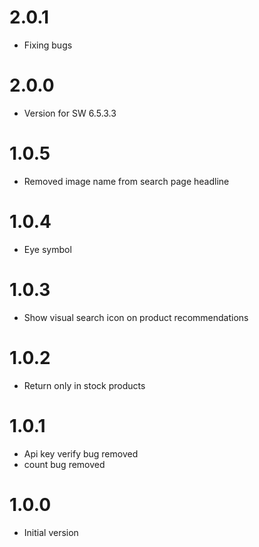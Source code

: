 # 2.0.1
- Fixing bugs

# 2.0.0
- Version for SW 6.5.3.3

# 1.0.5
- Removed image name from search page headline

# 1.0.4
- Eye symbol

# 1.0.3
- Show visual search icon on product recommendations

# 1.0.2
- Return only in stock products

# 1.0.1
- Api key verify bug removed
- count bug removed

# 1.0.0
- Initial version
